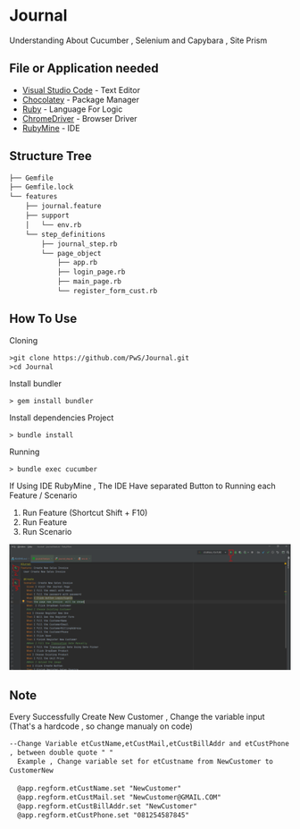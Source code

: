 # Journal
Understanding About Cucumber , Selenium and Capybara , Site Prism

## File or Application needed
* [Visual Studio Code](https://code.visualstudio.com/) - Text Editor
* [Chocolatey](https://chocolatey.org/) - Package Manager
* [Ruby](https://rubyinstaller.org/downloads/) - Language For Logic
* [ChromeDriver](https://chromedriver.chromium.org/downloads) - Browser Driver
* [RubyMine](https://www.jetbrains.com/ruby/) - IDE

## Structure Tree
```bash
├── Gemfile
├── Gemfile.lock
└── features
    ├── journal.feature
    ├── support 
    │   └── env.rb
    └── step_definitions
        ├── journal_step.rb
        └── page_object
            ├── app.rb 
            ├── login_page.rb
            ├── main_page.rb
            └── register_form_cust.rb
```

## How To Use
Cloning
```
>git clone https://github.com/PwS/Journal.git
>cd Journal
```

Install bundler
```
> gem install bundler
```

Install dependencies Project
```
> bundle install
```
Running
```
> bundle exec cucumber
```

If Using IDE RubyMine , The IDE Have separated Button to Running each Feature / Scenario
1. Run Feature (Shortcut Shift + F10)
2. Run Feature
3. Run Scenario
<img src="RubyMine.PNG" alt="drawing" width="800"/>


## Note
Every Successfully Create New Customer , Change the variable input (That's a hardcode , so change manualy on code)

```
--Change Variable etCustName,etCustMail,etCustBillAddr and etCustPhone , between double quote " "
  Example , Change variable set for etCustname from NewCustomer to CustomerNew
  
  @app.regform.etCustName.set "NewCustomer"
  @app.regform.etCustMail.set "NewCustomer@GMAIL.COM"
  @app.regform.etCustBillAddr.set "NewCustomer"
  @app.regform.etCustPhone.set "081254587845"
```


